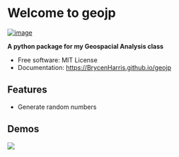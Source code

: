 # Welcome to geojp


[![image](https://img.shields.io/pypi/v/geojp.svg)](https://pypi.python.org/pypi/geojp)


**A python package for my Geospacial Analysis class**


-   Free software: MIT License
-   Documentation: <https://BrycenHarris.github.io/geojp>
    

## Features

-   Generate random numbers


## Demos
![](https://brand.utk.edu/wp-content/uploads/2019/02/University-HorizLeftLogo-RGB-1024x475.jpg)